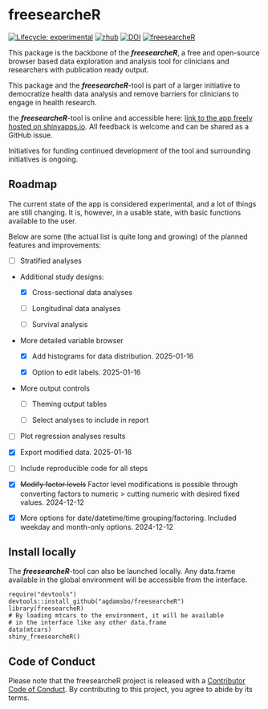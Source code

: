 # freesearcheR

<!-- badges: start -->
[![Lifecycle: experimental](https://img.shields.io/badge/lifecycle-experimental-orange.svg)](https://lifecycle.r-lib.org/articles/stages.html#experimental)
[![rhub](https://github.com/agdamsbo/freesearcheR/actions/workflows/rhub.yaml/badge.svg)](https://github.com/agdamsbo/freesearcheR/actions/workflows/rhub.yaml)
[![DOI](https://zenodo.org/badge/DOI/10.5281/zenodo.14527429.svg)](https://doi.org/10.5281/zenodo.14527429) 
[![freesearcheR](https://img.shields.io/badge/Shiny-shinyapps.io-blue?style=flat&labelColor=white&logo=RStudio&logoColor=blue)](https://agdamsbo.shinyapps.io/freesearcheR/)
<!-- badges: end -->

This package is the backbone of the ***freesearcheR***, a free and open-source browser based data exploration and analysis tool for clinicians and researchers with publication ready output.

This package and the ***freesearcheR***-tool is part of a larger initiative to democratize health data analysis and remove barriers for clinicians to engage in health research.

the ***freesearcheR***-tool is online and accessible here: [link to the app freely hosted on shinyapps.io](https://agdamsbo.shinyapps.io/freesearcheR/). All feedback is welcome and can be shared as a GitHub issue.

Initiatives for funding continued development of the tool and surrounding initiatives is ongoing.

## Roadmap

The current state of the app is considered experimental, and a lot of things are still changing. It is, however, in a usable state, with basic functions available to the user.

Below are some (the actual list is quite long and growing) of the planned features and improvements:

-   [ ] Stratified analyses

-   Additional study designs:

    -   [x] Cross-sectional data analyses

    -   [ ] Longitudinal data analyses

    -   [ ] Survival analysis

-   More detailed variable browser

    -   [x] Add histograms for data distribution. 2025-01-16

    -   [x] Option to edit labels. 2025-01-16
    
-   More output controls

    -   [ ] Theming output tables

    -   [ ] Select analyses to include in report

-   [ ] Plot regression analyses results

-   [x] Export modified data. 2025-01-16

-   [ ] Include reproducible code for all steps

-   [x] ~~Modify factor levels~~ Factor level modifications is possible through converting factors to numeric > cutting numeric with desired fixed values. 2024-12-12

-   [x] More options for date/datetime/time grouping/factoring. Included weekday and month-only options. 2024-12-12


## Install locally

The ***freesearcheR***-tool can also be launched locally. Any data.frame available in the global environment will be accessible from the interface.

```
require("devtools")
devtools::install_github("agdamsbo/freesearcheR")
library(freesearcheR)
# By loading mtcars to the environment, it will be available 
# in the interface like any other data.frame
data(mtcars) 
shiny_freesearcheR()
```

## Code of Conduct

Please note that the freesearcheR project is released with a [Contributor Code of Conduct](https://contributor-covenant.org/version/2/1/CODE_OF_CONDUCT.html). By contributing to this project, you agree to abide by its terms.

